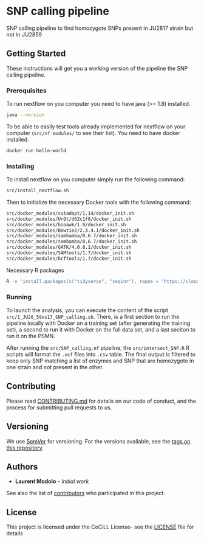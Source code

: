 # SNP calling pipeline

SNP calling pipeline to find homozygote SNPs present in JU2817 strain but not in JU2859

## Getting Started

These instructions will get you a working version of the pipeline the SNP calling pipeline.

### Prerequisites

To run nextflow on you computer you need to have java (>= 1.8) installed.

```sh
java --version
```

To be able to easily test tools already implemented for nextflow on your computer (`src/nf_modules/` to see their list). You need to have docker installed.

```sh
docker run hello-world
```

### Installing

To install nextflow on you computer simply run the following command:

```sh
src/install_nextflow.sh
```

Then to initialize the necessary Docker tools with the following command:

```sh
src/docker_modules/cutadapt/1.14/docker_init.sh
src/docker_modules/UrQt/d62c1f8/docker_init.sh
src/docker_modules/bioawk/1.0/docker_init.sh
src/docker_modules/Bowtie2/2.3.4.1/docker_init.sh
src/docker_modules/sambamba/0.6.7/docker_init.sh
src/docker_modules/sambamba/0.6.7/docker_init.sh
src/docker_modules/GATK/4.0.8.1/docker_init.sh
src/docker_modules/SAMtools/1.7/docker_init.sh
src/docker_modules/bcftools/1.7/docker_init.sh
```

Necessary R packages

```sh
R -e 'install.packages(c("tidyverse", "seqinr"), repos = "https://cloud.r-project.org")'
```


### Running

To launch the analysis, you can execute the content of the script `src/1_JU28_59vs17_SNP_calling.sh`.
There, is a first section to run the pipeline locally with Docker on a training set (after generating the training set), a second to run it with Docker on the full data set, and a last seciton to run it on the PSMN.

After running the `src/SNP_calling.nf` pipeline, the `src/intersect_SNP.R` R scripts will format the `.vcf` files into `.csv` table.
The final output is filtered to keep only SNP matching a list of enzymes and SNP that are homozygote in one strain and not present in the other.

## Contributing

Please read [CONTRIBUTING.md](CONTRIBUTING.md) for details on our code of conduct, and the process for submitting pull requests to us.

## Versioning

We use [SemVer](http://semver.org/) for versioning. For the versions available, see the [tags on this repository](https://gitlab.biologie.ens-lyon.fr/pipelines/nextflow/tags). 

## Authors

* **Laurent Modolo** - *Initial work*

See also the list of [contributors](https://gitlab.biologie.ens-lyon.fr/pipelines/nextflow/graphs/master) who participated in this project.

## License

This project is licensed under the CeCiLL License- see the [LICENSE](LICENSE) file for details

